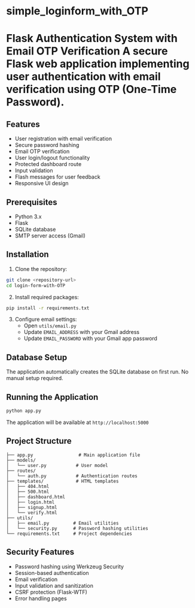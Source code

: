 # simple_loginform_with_OTP
# Flask Authentication System with Email OTP Verification  A secure Flask web application implementing user authentication with email verification using OTP (One-Time Password). 


## Features

- User registration with email verification
- Secure password hashing
- Email OTP verification
- User login/logout functionality
- Protected dashboard route
- Input validation
- Flash messages for user feedback
- Responsive UI design



## Prerequisites

- Python 3.x
- Flask
- SQLite database
- SMTP server access (Gmail)

## Installation

1. Clone the repository:
```bash
git clone <repository-url>
cd login-form-with-OTP
```

2. Install required packages:
```bash
pip install -r requirements.txt
```

3. Configure email settings:
   - Open `utils/email.py`
   - Update `EMAIL_ADDRESS` with your Gmail address
   - Update `EMAIL_PASSWORD` with your Gmail app password

## Database Setup

The application automatically creates the SQLite database on first run. No manual setup required.

## Running the Application

```bash
python app.py
```

The application will be available at `http://localhost:5000`

## Project Structure

```
├── app.py                 # Main application file
├── models/
│   └── user.py           # User model
├── routes/
│   └── auth.py           # Authentication routes
├── templates/            # HTML templates
│   ├── 404.html
│   ├── 500.html
│   ├── dashboard.html
│   ├── login.html
│   ├── signup.html
│   └── verify.html
├── utils/
│   ├── email.py         # Email utilities
│   └── security.py      # Password hashing utilities
└── requirements.txt     # Project dependencies
```

## Security Features

- Password hashing using Werkzeug Security
- Session-based authentication
- Email verification
- Input validation and sanitization
- CSRF protection (Flask-WTF)
- Error handling pages

